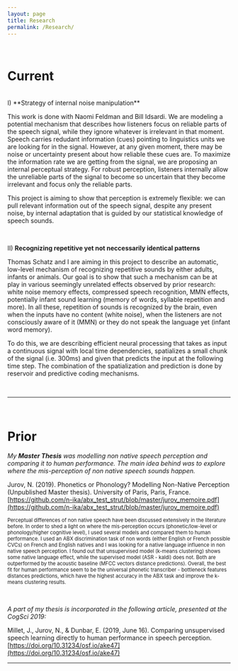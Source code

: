 ```yaml
---
layout: page
title: Research
permalink: /Research/
---
```


<br>

# **Current**
<br>
I) **Strategy of internal noise manipulation**

This work is done with Naomi Feldman and Bill Idsardi. We are modeling a potential mechanism that describes how listeners focus on reliable parts of the speech signal, while they ignore whatever is irrelevant in that moment. Speech carries redudant information (cues) pointing to linguistics units we are looking for in the signal. However, at any given moment, there may be noise or uncertainty present about how reliable these cues are. To maximize the information rate we are getting from the signal, we are proposing an internal perceptual strategy. For robust perception, listeners internally allow the unreliable parts of the signal to become so uncertain that they become irrelevant and focus only the reliable parts.

This project is aiming to show that perception is extremely flexible: we can pull relevant information out of the speech signal, despite any present noise, by internal adaptation that is guided by our statistical knowledge of speech sounds. 

<br>

II) **Recognizing repetitive yet not neccessarily identical patterns**

Thomas Schatz and I are aiming in this project to describe an automatic, low-level mechanism of recognizing repetitive sounds by either adults, infants or animals. Our goal is to show that such a mechanism can be at play in various seemingly unrelated effects observed by prior research: white noise memory effects, compressed speech recognition, MMN effects, potentially infant sound learning (memory of words, syllable repetition and more). In all these, repetition of sounds is recognized by the brain, even when the inputs have no content (white noise), when the listeners are not consciously aware of it (MMN) or they do not speak the language yet (infant word memory).

To do this, we are describing efficient neural processing that takes as input a continuous signal with local time dependencies, spatializes a small chunk of the signal (i.e. 300ms) and given that predicts the input at the following time step. The combination of the spatialization and prediction is done by reservoir and predictive coding mechanisms.

<br>

---
<br>

# **Prior**

*My **Master Thesis** was modelling non native speech perception and comparing it to human performance. The main idea behind was to explore where the mis-perception of non native speech sounds happen.*

Jurov, N. (2019). Phonetics or Phonology? Modelling Non-Native Perception (Unpublished Master thesis). University of Paris, Paris, France. [https://github.com/n-ika/abx_test_strut/blob/master/jurov_memoire.pdf](https://github.com/n-ika/abx_test_strut/blob/master/jurov_memoire.pdf)

<span style="font-size:0.8em;">Perceptual differences of non native speech have been discussed extensively in the literature before. In order to shed a light on where the mis-perception occurs (phonetic/low-level or phonology/higher cognitive level), I used several models and compared them to human performance. I used an ABX discrimination task of non words (either English or French possible CVCs) on French and English natives and I was looking for a native language influence in non native speech perception. I found out that unsupervised model (k-means clustering) shows some native language effect, while the supervised model (ASR - kaldi) does not. Both are outperformed by the acoustic baseline (MFCC vectors distance predictions). Overall, the best fit for human performance seem to be the universal phonetic transcriber - bottleneck features distances predictions, which have the highest accuracy in the ABX task and improve the k-means clustering results.</span>

<br>

*A part of my thesis is incorporated in the following article, presented at the CogSci 2019:*

Millet, J., Jurov, N., & Dunbar, E. (2019, June 16). Comparing unsupervised speech learning directly to human performance in speech perception. [https://doi.org/10.31234/osf.io/ake47](https://doi.org/10.31234/osf.io/ake47)

---
